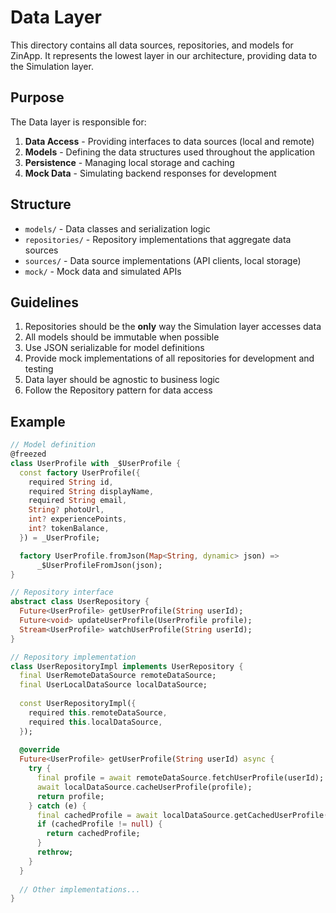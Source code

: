 # Data Layer

This directory contains all data sources, repositories, and models for ZinApp. It represents the lowest layer in our architecture, providing data to the Simulation layer.

## Purpose

The Data layer is responsible for:

1. **Data Access** - Providing interfaces to data sources (local and remote)
2. **Models** - Defining the data structures used throughout the application
3. **Persistence** - Managing local storage and caching
4. **Mock Data** - Simulating backend responses for development

## Structure

- `models/` - Data classes and serialization logic
- `repositories/` - Repository implementations that aggregate data sources
- `sources/` - Data source implementations (API clients, local storage)
- `mock/` - Mock data and simulated APIs

## Guidelines

1. Repositories should be the **only** way the Simulation layer accesses data
2. All models should be immutable when possible
3. Use JSON serializable for model definitions
4. Provide mock implementations of all repositories for development and testing
5. Data layer should be agnostic to business logic
6. Follow the Repository pattern for data access

## Example

```dart
// Model definition
@freezed
class UserProfile with _$UserProfile {
  const factory UserProfile({
    required String id,
    required String displayName,
    required String email,
    String? photoUrl,
    int? experiencePoints,
    int? tokenBalance,
  }) = _UserProfile;

  factory UserProfile.fromJson(Map<String, dynamic> json) => 
      _$UserProfileFromJson(json);
}

// Repository interface
abstract class UserRepository {
  Future<UserProfile> getUserProfile(String userId);
  Future<void> updateUserProfile(UserProfile profile);
  Stream<UserProfile> watchUserProfile(String userId);
}

// Repository implementation
class UserRepositoryImpl implements UserRepository {
  final UserRemoteDataSource remoteDataSource;
  final UserLocalDataSource localDataSource;
  
  const UserRepositoryImpl({
    required this.remoteDataSource,
    required this.localDataSource,
  });
  
  @override
  Future<UserProfile> getUserProfile(String userId) async {
    try {
      final profile = await remoteDataSource.fetchUserProfile(userId);
      await localDataSource.cacheUserProfile(profile);
      return profile;
    } catch (e) {
      final cachedProfile = await localDataSource.getCachedUserProfile(userId);
      if (cachedProfile != null) {
        return cachedProfile;
      }
      rethrow;
    }
  }
  
  // Other implementations...
}
